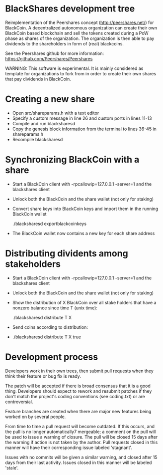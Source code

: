 
BlackShares development tree
===========================

Reimplementation of the Peershares concept (http://peershares.net/) for BlackCoin. A decentralized autonomous organization can create their own BlackCoin based blockchain and sell the tokens created during a PoW phase as shares of the organization. The organization is then able to pay dividends to the shareholders in form of (real) blackcoins.

See the Peershares github for more information: https://github.com/Peershares/Peershares

WARNING: This software is experimental. It is mainly considered as template for organizations to fork from in order to create their own shares that pay dividends in BlackCoin.

Creating a new share
===========================

- Open src/shareparams.h with a text editor
- Specify a custom message in line 26 and custom ports in lines 11-13
- Compile and run blacksharesd
- Copy the genesis block information from the terminal to lines 36-45 in shareparams.h
- Recompile blacksharesd

Synchronizing BlackCoin with a share
===========================

- Start a BlackCoin client with -rpcallowip=127.0.0.1 -server=1 and the blackshares client
- Unlock both the BlackCoin and the share wallet (not only for staking)
- Convert share keys into BlackCoin keys and import them in the running BlackCoin wallet
 
  ./blacksharesd exportblackcoinkeys
- The BlackCoin wallet now contains a new key for each share address


Distributing dividents among stakeholders
===========================

- Start a BlackCoin client with -rpcallowip=127.0.0.1 -server=1 and the blackshares client
- Unlock both the BlackCoin and the share wallet (not only for staking)
- Show the distribution of X BlackCoin over all stake holders that have a nonzero balance since time T (unix time):
 
  ./blacksharesd distribute T X

- Send coins according to distribution:
- 
  ./blacksharesd distribute T X true


Development process
===========================

Developers work in their own trees, then submit pull requests when
they think their feature or bug fix is ready.

The patch will be accepted if there is broad consensus that it is a
good thing.  Developers should expect to rework and resubmit patches
if they don't match the project's coding conventions (see coding.txt)
or are controversial.

Feature branches are created when there are major new features being
worked on by several people.

From time to time a pull request will become outdated. If this occurs, and
the pull is no longer automatically7 mergeable; a comment on the pull will
be used to issue a warning of closure. The pull will be closed 15 days
after the warning if action is not taken by the author. Pull requests closed
in this manner will have their corresponding issue labeled 'stagnant'.

Issues with no commits will be given a similar warning, and closed after
15 days from their last activity. Issues closed in this manner will be 
labeled 'stale'.
